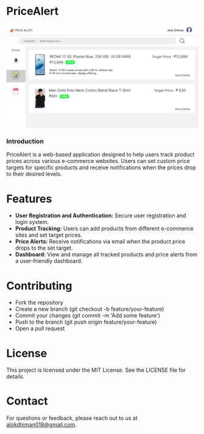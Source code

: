 # PriceAlert

![Description of the image](https://github.com/Alok301995/PriceAlert/blob/master/Home%20page.png)

### Introduction

PriceAlert is a web-based application designed to help users track product prices across various e-commerce websites. Users can set custom price targets for specific products and receive notifications when the prices drop to their desired levels.


# Features

- **User Registration and Authentication:** Secure user registration and login system.
- **Product Tracking:** Users can add products from different e-commerce sites and set target prices.
- **Price Alerts:** Receive notifications via email when the product price drops to the set target.
- **Dashboard:** View and manage all tracked products and price alerts from a user-friendly dashboard.


# Contributing

- Fork the repository
- Create a new branch (git checkout -b feature/your-feature)
- Commit your changes (git commit -m 'Add some feature')
- Push to the branch (git push origin feature/your-feature)
- Open a pull request

# License
This project is licensed under the MIT License. See the LICENSE file for details.

# Contact
For questions or feedback, please reach out to us at alokdhiman018@gmail.com.
